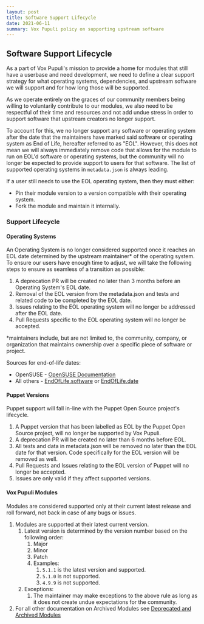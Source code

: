 ```yaml
---
layout: post
title: Software Support Lifecycle
date: 2021-06-11
summary: Vox Pupuli policy on supporting upstream software
---
```


## Software Support Lifecycle

As a part of Vox Pupuli's mission to provide a home for modules that still have a userbase and need development, we need to define a clear support strategy for what operating systems, dependencies, and upstream software we will support and for how long those will be supported.

As we operate entirely on the graces of our community members being willing to voluntarily contribute to our modules, we also need to be respectful of their time and resources and not add undue stress in order to support software that upstream creators no longer support.

To account for this, we no longer support any software or operating system after the date that the maintainers have marked said software or operating system as End of Life, hereafter referred to as "EOL". However, this does not mean we will always immediately remove code that allows for the module to run on EOL'd software or operating systems, but the community will no longer be expected to provide support to users for that software. The list of supported operating systems in `metadata.json` is always leading.

If a user still needs to use the EOL operating system, then they must either:

* Pin their module version to a version compatible with their operating system.
* Fork the module and maintain it internally.

### Support Lifecycle

#### Operating Systems

An Operating System is no longer considered supported once it reaches an EOL date determined by the upstream maintainer* of the operating system. To ensure our users have enough time to adjust, we will take the following steps to ensure as seamless of a transition as possible:

1. A deprecation PR will be created no later than 3 months before an Operating System's EOL date.
2. Removal of the EOL version from the metadata.json and tests and related code to be completed by the EOL date.
3. Issues relating to the EOL operating system will no longer be addressed after the EOL date.
4. Pull Requests specific to the EOL operating system will no longer be accepted.

*maintainers include, but are not limited to, the community, company, or organization that maintains ownership over a specific piece of software or project.

Sources for end-of-life dates:

* OpenSUSE - [OpenSUSE Documentation](https://en.opensuse.org/Lifetime)
* All others - [EndOfLife.software](https://endoflife.software/operating-systems) or [EndOfLife.date](https://endoflife.date/tags/os)

#### Puppet Versions

Puppet support will fall in-line with the Puppet Open Source project's lifecycle.

1. A Puppet version that has been labelled as EOL by the Puppet Open Source project, will no longer be supported by Vox Pupuli.
2. A deprecation PR will be created no later than 6 months before EOL.
3. All tests and data in metadata.json will be removed no later than the EOL date for that version. Code specifically for the EOL version will be removed as well.
4. Pull Requests and Issues relating to the EOL version of Puppet will no longer be accepted.
5. Issues are only valid if they affect supported versions.

#### Vox Pupuli Modules

Modules are considered supported only at their current latest release and roll forward, not back in case of any bugs or issues.

1. Modules are supported at their latest current version.
    1. Latest version is determined by the version number based on the following order:
        1. Major
        2. Minor
        3. Patch
        4. Examples:
            1. `5.1.1` is the latest version and supported.
            2. `5.1.0` is not supported.
            3. `4.9.9` is not supported.
    2. Exceptions:
        1. The maintainer may make exceptions to the above rule as long as it does not create undue expectations for the community.
2. For all other documentation on Archived Modules see [Deprecated and Archived Modules](https://voxpupuli.org/docs/deprecated_and_archived_modules/)
